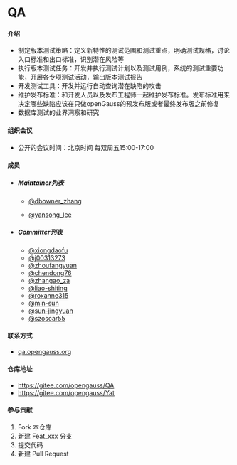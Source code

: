 # QA

#### 介绍

- 制定版本测试策略：定义新特性的测试范围和测试重点，明确测试规格，讨论入口标准和出口标准，识别潜在风险等
- 执行版本测试任务：开发并执行测试计划以及测试用例，系统的测试重要功能，开展各专项测试活动，输出版本测试报告
- 开发测试工具：开发并运行自动查询潜在缺陷的攻击
- 维护发布标准：和开发人员以及发布工程师一起维护发布标准。发布标准用来决定哪些缺陷应该在只做openGauss的预发布版或者最终发布版之前修复
- 数据库测试的业界洞察和研究

#### 组织会议

- 公开的会议时间：北京时间 每双周五15:00-17:00

#### 成员

+ ##### Maintainer列表

  - [@dbowner_zhang](https://gitee.com/dbowner_zhang)

  - [@yansong_lee](https://gitee.com/yansong_lee)

+ ##### Committer列表

  - [@xiongdaofu](https://gitee.com/xiongdaofu)
  - [@j00313273](https://gitee.com/j00313273)
  - [@zhoufangyuan](https://gitee.com/zhoufangyuan)
  - [@chendong76](https://gitee.com/chendong76)
  - [@zhangao_za](https://gitee.com/zhangao_za)
  - [@liao-shiting](https://gitee.com/liao-shiting)
  - [@roxanne315](https://gitee.com/roxanne315)
  - [@min-sun](https://gitee.com/min-sun)
  - [@sun-jingyuan](https://gitee.com/sun-jingyuan)
  - [@szoscar55](https://gitee.com/szoscar55)

#### 联系方式

- [qa.opengauss.org](https://gitee.com/link?target=https%3A%2F%2Fmailweb.opengauss.org%2Fpostorius%2Flists%2Fqa.opengauss.org%2F)

#### 仓库地址

- https://gitee.com/opengauss/QA
- https://gitee.com/opengauss/Yat

#### 参与贡献

1.  Fork 本仓库
2.  新建 Feat_xxx 分支
3.  提交代码
4.  新建 Pull Request